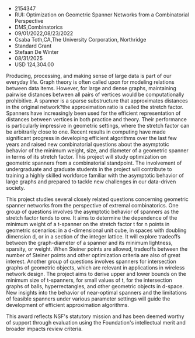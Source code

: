 
* 2154347
* RUI: Optimization on Geometric Spanner Networks from a Combinatorial Perspective
* DMS,Combinatorics
* 09/01/2022,08/23/2022
* Csaba Toth,CA,The University Corporation, Northridge
* Standard Grant
* Stefaan De Winter
* 08/31/2025
* USD 124,304.00

Producing, processing, and making sense of large data is part of our everyday
life. Graph theory is often called upon for modeling relations between data
items. However, for large and dense graphs, maintaining pairwise distances
between all pairs of vertices would be computationally prohibitive. A spanner is
a sparse substructure that approximates distances in the original network?the
approximation ratio is called the stretch factor. Spanners have increasingly
been used for the efficient representation of distances between vertices in both
practice and theory. Their performance is particularly impressive in geometric
settings, where the stretch factor can be arbitrarily close to one. Recent
results in computing have made significant progress in developing efficient
algorithms over the last few years and raised new combinatorial questions about
the asymptotic behavior of the minimum weight, size, and diameter of a geometric
spanner in terms of its stretch factor. This project will study optimization on
geometric spanners from a combinatorial standpoint. The involvement of
undergraduate and graduate students in the project will contribute to training a
highly skilled workforce familiar with the asymptotic behavior of large graphs
and prepared to tackle new challenges in our data-driven society.

This project studies several closely related questions concerning geometric
spanner networks from the perspective of extremal combinatorics. One group of
questions involves the asymptotic behavior of spanners as the stretch factor
tends to one. It aims to determine the dependence of the minimum weight of a
t-spanner on the stretch factor t for n points in geometric scenarios: in a
d-dimensional unit cube, in spaces with doubling dimension d, or in a section of
the integer lattice. It will explore tradeoffs between the graph-diameter of a
spanner and its minimum lightness, sparsity, or weight. When Steiner points are
allowed, tradeoffs between the number of Steiner points and other optimization
criteria are also of great interest. Another group of questions involves
spanners for intersection graphs of geometric objects, which are relevant in
applications in wireless network design. The project aims to derive upper and
lower bounds on the minimum size of t-spanners, for small values of t, for the
intersection graphs of balls, hyperrectangles, and other geometric objects in
d-space. New insights into the behavior of near-optimal spanners and the
limitations of feasible spanners under various parameter settings will guide the
development of efficient approximation algorithms.

This award reflects NSF's statutory mission and has been deemed worthy of
support through evaluation using the Foundation's intellectual merit and broader
impacts review criteria.
